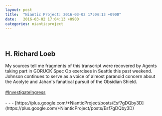 ```yaml
---
layout: post
title:  "Niantic Project: 2016-03-02 17:04:13 +0900"
date:   2016-03-02 17:04:13 +0900
categories: nianticproject
---
```

<div class="shared"><br /><h2>H. Richard Loeb</h2>My sources tell me fragments of this transcript were recovered by Agents taking part in GORUCK Spec Op exercises in Seattle this past weekend. Johnson continues to serve as a voice of almost paranoid concern about the Acolyte and Jahan's fanatical pursuit of the Obsidian Shield.<br /><br /><a rel="nofollow" class="ot-hashtag" href="https://plus.google.com/s/%23InvestigateIngress">#InvestigateIngress</a><br /><br /></div>
- - -
[https://plus.google.com/+NianticProject/posts/Esf7gDQby3D](https://plus.google.com/+NianticProject/posts/Esf7gDQby3D)
